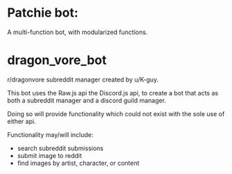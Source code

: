 # Patchie bot:
A multi-function bot, with modularized functions.


















# dragon_vore_bot
r/dragonvore subreddit manager created by u/K-guy.

This bot uses the Raw.js api the Discord.js api, 
to create a bot that acts as both a subreddit 
manager and a discord guild manager.

Doing so will provide functionality which could
not exist with the sole use of either api.

Functionality may/will include: 
- search subreddit submissions
- submit image to reddit
- find images by artist, character, or content
